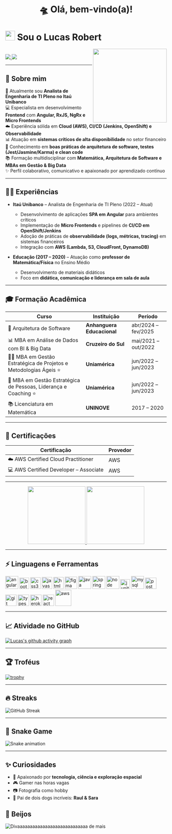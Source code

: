 <h1 align="center">🛸 Olá, bem-vindo(a)! </h1>

<h1>
  <img src="https://emojis.slackmojis.com/emojis/images/1570211625/6611/wave-animated.gif?1570211625" width="30"/> 
  Sou o Lucas Robert
</h1>

<img align='right' src="https://media.giphy.com/media/M9gbBd9nbDrOTu1Mqx/giphy.gif" width="230">

<br>

<div> 
  <a href="https://www.instagram.com/lucas_almeida103" target="_blank">
    <img src="https://img.shields.io/badge/-Instagram-%23E4405F?style=for-the-badge&logo=instagram&logoColor=white">
  </a>
  <a href="https://www.linkedin.com/in/lucasroberty" target="_blank">
    <img src="https://img.shields.io/badge/-LinkedIn-%230077B5?style=for-the-badge&logo=linkedin&logoColor=white">
  </a> 
</div>

---

## 🌟 Sobre mim
🎯 Atualmente sou **Analista de Engenharia de TI Pleno no Itaú Unibanco**  
💻 Especialista em desenvolvimento **Frontend** com **Angular, RxJS, NgRx e Micro Frontends**  
☁️ Experiência sólida em **Cloud (AWS), CI/CD (Jenkins, OpenShift) e Observabilidade**  
📊 Atuação em **sistemas críticos de alta disponibilidade** no setor financeiro  
🔎 Conhecimento em **boas práticas de arquitetura de software, testes (Jest/Jasmine/Karma) e clean code**  
📚 Formação multidisciplinar com **Matemática, Arquitetura de Software e MBAs em Gestão & Big Data**  
✨ Perfil colaborativo, comunicativo e apaixonado por aprendizado contínuo  

---

## 🧑‍💼 Experiências
- **Itaú Unibanco** – Analista de Engenharia de TI Pleno (2022 – Atual)  
  - Desenvolvimento de aplicações **SPA em Angular** para ambientes críticos  
  - Implementação de **Micro Frontends** e pipelines de **CI/CD em OpenShift/Jenkins**  
  - Adoção de práticas de **observabilidade (logs, métricas, tracing)** em sistemas financeiros  
  - Integração com **AWS (Lambda, S3, CloudFront, DynamoDB)**  

- **Educação (2017 – 2020)** – Atuação como **professor de Matemática/Física** no Ensino Médio  
  - Desenvolvimento de materiais didáticos  
  - Foco em **didática, comunicação e liderança em sala de aula**  

---

## 🎓 Formação Acadêmica
<div align="center">

| Curso | Instituição | Período |
|-------|-------------|----------|
| 📐 Arquitetura de Software | **Anhanguera Educacional** | abr/2024 – fev/2025 |
| 📊 MBA em Análise de Dados com BI & Big Data | **Cruzeiro do Sul** | mai/2021 – out/2022 |
| 🧑‍💼 MBA em Gestão Estratégica de Projetos e Metodologias Ágeis ⭐ | **Uniamérica** | jun/2022 – jun/2023 |
| 🤝 MBA em Gestão Estratégica de Pessoas, Liderança e Coaching ⭐ | **Uniamérica** | jun/2022 – jun/2023 |
| 📚 Licenciatura em Matemática | **UNINOVE** | 2017 – 2020 |

</div>

---

## 📜 Certificações
<div align="center">

| Certificação | Provedor |
|--------------|-----------|
| ☁️ AWS Certified Cloud Practitioner | AWS |
| 💻 AWS Certified Developer – Associate | AWS |

</div>

---

<div align="center">
  <a href="https://github.com/lucasrobert103">
    <img height="180em" src="https://github-readme-stats.vercel.app/api?username=lucasrobert103&show_icons=true&theme=dark&include_all_commits=true&count_private=true"/>
    <img height="180em" src="https://github-readme-stats.vercel.app/api/top-langs/?username=lucasrobert103&layout=compact&langs_count=7&theme=dark"/>
  </a>
</div>

---

## ⚡️ Linguagens e Ferramentas
<div>
  <img src="https://i.imgur.com/UovuoGG.png" alt="angular" width="40" height="40"/> 
  <img src="https://i.imgur.com/aSHZnoG.png" alt="bootstrap" width="30" height="35"/>
  <img src="https://i.imgur.com/TLY19Q3.png" alt="css3" width="32" height="36"/>
  <img src="https://i.imgur.com/O02pplX.png" alt="javascript" width="32" height="37"/>
  <img src="https://i.imgur.com/HHwqtbv.png" alt="html" width="32" height="37"/> 
  <img src="https://i.imgur.com/nWOk023.png" alt="figma" width="38" height="38"/>
  <img src="https://i.imgur.com/g6Wg8Ey.png" alt="java" width="40" height="40"/> 
  <img src="https://i.imgur.com/emPAeK4.png" alt="spring" width="40" height="40"/> 
  <img src="https://i.imgur.com/LgigRLh.png" alt="node" width="40" height="40"/> 
  <img src="https://i.imgur.com/co3aDyw.png" alt="junit" width="30" height="30"/>                     
  <img src="https://i.imgur.com/ZNjQkom.png" alt="mysql" width="40" height="40"/> 
  <img src="https://i.imgur.com/WVuA8RH.png" alt="postman" width="35" height="35"/> 
  <img src="https://i.imgur.com/5pIevzW.png" alt="git" width="35" height="35"/> 
  <img src="https://i.imgur.com/t1oS4Pz.png" alt="typescript" width="35" height="35"/> 
  <img src="https://i.imgur.com/aQ5tyLv.png" alt="heroku" width="35" height="35"/> 
  <img src="https://i.imgur.com/YxyiXo4.png" alt="react" width="35" height="35"/>  
  <img src="https://i.imgur.com/IhS1TUg.png" alt="aws" width="50" height="50"/> 
</div>

---

## 📈 Atividade no GitHub
[![Lucas's github activity graph](https://github-readme-activity-graph.vercel.app/graph?username=lucasrobert103&bg_color=0d1117&color=00ffb3&line=00ffb3&point=ffffff&area=true&hide_border=true)](https://github.com/ashutosh00710/github-readme-activity-graph)

---

## 🏆 Troféus
[![trophy](https://github-profile-trophy.vercel.app/?username=lucasrobert103&theme=onedark&column=7)](https://github.com/ryo-ma/github-profile-trophy)

---

## 🔥 Streaks
![GitHub Streak](https://streak-stats.demolab.com?user=lucasrobert103&theme=dark&hide_border=true&date_format=j%20M%5B%20Y%5D)

---

## 🐍 Snake Game
![Snake animation](https://raw.githubusercontent.com/Sutil/Sutil/2b2fad3bf54522bb30c8c170591fc68ff51b69e6/github-contribution-grid-snake2.svg)

---

## ✨ Curiosidades
- 🚀 Apaixonado por **tecnologia, ciência e exploração espacial**  
- 🎮 Gamer nas horas vagas
- 📷 Fotografia como hobby 
- 🐶 Pai de dois dogs incríveis: **Raul & Sara**  



## 💋 Beijos
![Divaaaaaaaaaaaaaaaaaaaaaaaaaaaa de mais](https://i.pinimg.com/originals/d4/df/09/d4df095031ed32f8ac8a6a98adf939cb.gif)
